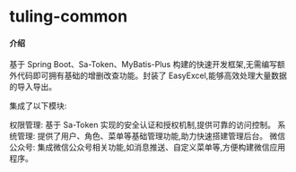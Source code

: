 # tuling-common

#### 介绍
基于 Spring Boot、Sa-Token、MyBatis-Plus 构建的快速开发框架,无需编写额外代码即可拥有基础的增删改查功能。封装了 EasyExcel,能够高效处理大量数据的导入导出。

集成了以下模块:

权限管理: 基于 Sa-Token 实现的安全认证和授权机制,提供可靠的访问控制。
系统管理: 提供了用户、角色、菜单等基础管理功能,助力快速搭建管理后台。
微信公众号: 集成微信公众号相关功能,如消息推送、自定义菜单等,方便构建微信应用程序。
